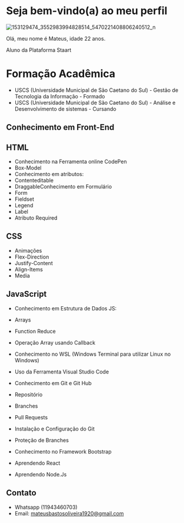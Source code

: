 # Seja bem-vindo(a) ao meu perfil 


![153129474_3552983994828514_5470221408806240512_n](https://user-images.githubusercontent.com/105644793/177574251-6a87be7c-2f73-490d-ac93-b928c2138a90.jpg)


Olá, meu nome é Mateus, idade 22 anos.

Aluno da Plataforma Staart

# Formação Acadêmica
- USCS (Universidade Municipal de São Caetano do Sul) - Gestão de Tecnologia da Informação - Formado
- USCS (Universidade Municipal de São Caetano do Sul) - Análise e Desenvolvimento de sistemas - Cursando


## Conhecimento em Front-End

## HTML
- Conhecimento na Ferramenta online CodePen
- Box-Model
- Conhecimento em atributos:
- Contenteditable
- DraggableConhecimento em Formulário
- Form
- Fieldset
- Legend 
- Label
- Atributo Required


## CSS
- Animações
- Flex-Direction
- Justify-Content
- Align-Items
- Media


## JavaScript
- Conhecimento em Estrutura de Dados JS:
- Arrays
- Function Reduce
- Operação Array usando Callback


- Conhecimento no WSL (Windows Terminal para utilizar Linux no Windows)
- Uso da Ferramenta Visual Studio Code


- Conhecimento em Git e Git Hub
- Repositório
- Branches
- Pull Requests
- Instalação e Configuração do Git
- Proteção de Branches


- Conhecimento no Framework Bootstrap
- Aprendendo React
- Aprendendo Node.Js

##  Contato 
- Whatsapp (11943460703)
- Email: mateusbastosoliveira1920@gmail.com

